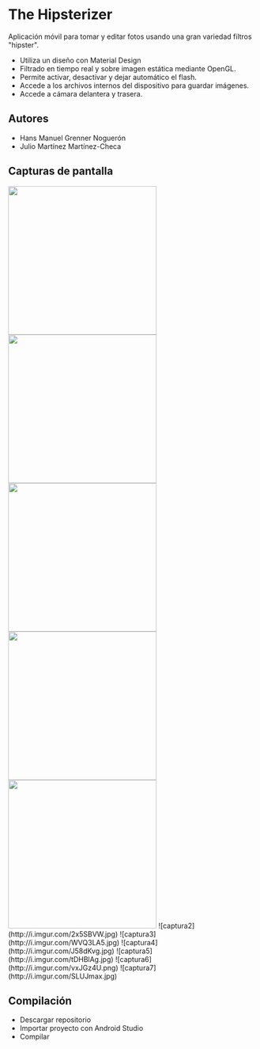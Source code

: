 # The Hipsterizer

Aplicación móvil para tomar y editar fotos usando una gran variedad filtros "hipster".

* Utiliza un diseño con Material Design
* Filtrado en tiempo real y sobre imagen estática mediante OpenGL.
* Permite activar, desactivar y dejar automático el flash.
* Accede a los archivos internos del dispositivo para guardar imágenes.
* Accede a cámara delantera y trasera.

## Autores
* Hans Manuel Grenner Noguerón
* Julio Martínez Martínez-Checa

## Capturas de pantalla

<img src="http://i.imgur.com/bR3iLbZ.jpg" width="300px"/>
<img src="http://i.imgur.com/bR3iLbZ.jpg" width="300px"/>
<img src="http://i.imgur.com/bR3iLbZ.jpg" width="300px"/>
<img src="http://i.imgur.com/bR3iLbZ.jpg" width="300px"/>
<img src="http://i.imgur.com/bR3iLbZ.jpg" width="300px"/>
![captura2](http://i.imgur.com/2x5SBVW.jpg)
![captura3](http://i.imgur.com/WVQ3LA5.jpg)
![captura4](http://i.imgur.com/J58dKvg.jpg)
![captura5](http://i.imgur.com/tDHBlAg.jpg)
![captura6](http://i.imgur.com/vxJGz4U.png)
![captura7](http://i.imgur.com/SLUJmax.jpg)

## Compilación

* Descargar repositorio
* Importar proyecto con Android Studio
* Compilar

